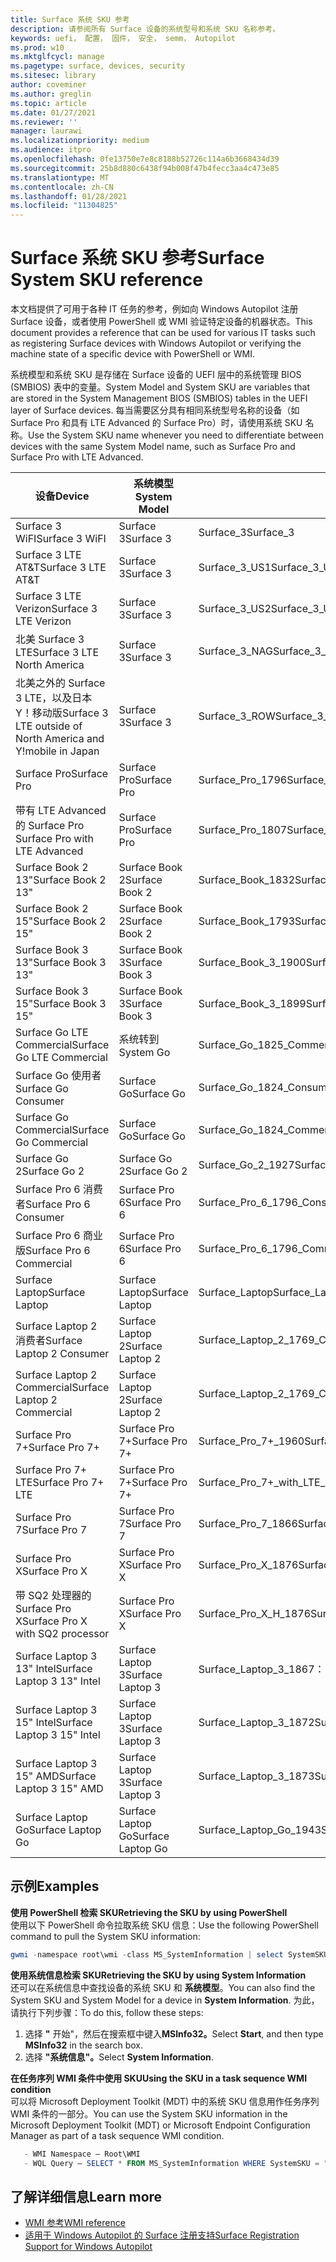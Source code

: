 ```yaml
---
title: Surface 系统 SKU 参考
description: 请参阅所有 Surface 设备的系统型号和系统 SKU 名称参考。
keywords: uefi， 配置， 固件， 安全， semm， Autopilot
ms.prod: w10
ms.mktglfcycl: manage
ms.pagetype: surface, devices, security
ms.sitesec: library
author: coveminer
ms.author: greglin
ms.topic: article
ms.date: 01/27/2021
ms.reviewer: ''
manager: laurawi
ms.localizationpriority: medium
ms.audience: itpro
ms.openlocfilehash: 0fe13750e7e8c8188b52726c114a6b3668434d39
ms.sourcegitcommit: 25b8d880c6438f94b008f47b4fecc3aa4c473e85
ms.translationtype: MT
ms.contentlocale: zh-CN
ms.lasthandoff: 01/28/2021
ms.locfileid: "11304825"
---
```

# <span data-ttu-id="d6428-104">Surface 系统 SKU 参考</span><span class="sxs-lookup"><span data-stu-id="d6428-104">Surface System SKU reference</span></span>

<span data-ttu-id="d6428-105">本文档提供了可用于各种 IT 任务的参考，例如向 Windows Autopilot 注册 Surface 设备，或者使用 PowerShell 或 WMI 验证特定设备的机器状态。</span><span class="sxs-lookup"><span data-stu-id="d6428-105">This document provides a reference that can be used for various IT tasks such as registering Surface devices with Windows Autopilot or verifying the machine state of a specific device with PowerShell or WMI.</span></span>

<span data-ttu-id="d6428-106">系统模型和系统 SKU 是存储在 Surface 设备的 UEFI 层中的系统管理 BIOS (SMBIOS) 表中的变量。</span><span class="sxs-lookup"><span data-stu-id="d6428-106">System Model and System SKU are variables that are stored in the System Management BIOS (SMBIOS) tables in the UEFI layer of Surface devices.</span></span> <span data-ttu-id="d6428-107">每当需要区分具有相同系统型号名称的设备（如 Surface Pro 和具有 LTE Advanced 的 Surface Pro）时，请使用系统 SKU 名称。</span><span class="sxs-lookup"><span data-stu-id="d6428-107">Use the System SKU name whenever you need to differentiate between devices with the same System Model name, such as Surface Pro and Surface Pro with LTE Advanced.</span></span>

| <span data-ttu-id="d6428-108">设备</span><span class="sxs-lookup"><span data-stu-id="d6428-108">Device</span></span>   | <span data-ttu-id="d6428-109">系统模型</span><span class="sxs-lookup"><span data-stu-id="d6428-109">System Model</span></span> | <span data-ttu-id="d6428-110">系统 SKU</span><span class="sxs-lookup"><span data-stu-id="d6428-110">System SKU</span></span>       |
| ---------- | ----------- | -------------- |
| <span data-ttu-id="d6428-111">Surface 3 WiFI</span><span class="sxs-lookup"><span data-stu-id="d6428-111">Surface 3 WiFI</span></span>                                               | <span data-ttu-id="d6428-112">Surface 3</span><span class="sxs-lookup"><span data-stu-id="d6428-112">Surface 3</span></span>        | <span data-ttu-id="d6428-113">Surface_3</span><span class="sxs-lookup"><span data-stu-id="d6428-113">Surface_3</span></span>                        |
| <span data-ttu-id="d6428-114">Surface 3 LTE AT&T</span><span class="sxs-lookup"><span data-stu-id="d6428-114">Surface 3 LTE AT&T</span></span>                                           | <span data-ttu-id="d6428-115">Surface 3</span><span class="sxs-lookup"><span data-stu-id="d6428-115">Surface 3</span></span>        | <span data-ttu-id="d6428-116">Surface_3_US1</span><span class="sxs-lookup"><span data-stu-id="d6428-116">Surface_3_US1</span></span>                    |
| <span data-ttu-id="d6428-117">Surface 3 LTE Verizon</span><span class="sxs-lookup"><span data-stu-id="d6428-117">Surface 3 LTE Verizon</span></span>                                        | <span data-ttu-id="d6428-118">Surface 3</span><span class="sxs-lookup"><span data-stu-id="d6428-118">Surface 3</span></span>        | <span data-ttu-id="d6428-119">Surface_3_US2</span><span class="sxs-lookup"><span data-stu-id="d6428-119">Surface_3_US2</span></span>                    |
| <span data-ttu-id="d6428-120">北美 Surface 3 LTE</span><span class="sxs-lookup"><span data-stu-id="d6428-120">Surface 3 LTE North America</span></span>                                  | <span data-ttu-id="d6428-121">Surface 3</span><span class="sxs-lookup"><span data-stu-id="d6428-121">Surface 3</span></span>        | <span data-ttu-id="d6428-122">Surface_3_NAG</span><span class="sxs-lookup"><span data-stu-id="d6428-122">Surface_3_NAG</span></span>                    |
| <span data-ttu-id="d6428-123">北美之外的 Surface 3 LTE，以及日本 Y！移动版</span><span class="sxs-lookup"><span data-stu-id="d6428-123">Surface 3 LTE outside of North America and Y!mobile in Japan</span></span> | <span data-ttu-id="d6428-124">Surface 3</span><span class="sxs-lookup"><span data-stu-id="d6428-124">Surface 3</span></span>        | <span data-ttu-id="d6428-125">Surface_3_ROW</span><span class="sxs-lookup"><span data-stu-id="d6428-125">Surface_3_ROW</span></span>                    |
| <span data-ttu-id="d6428-126">Surface Pro</span><span class="sxs-lookup"><span data-stu-id="d6428-126">Surface Pro</span></span>                                                  | <span data-ttu-id="d6428-127">Surface Pro</span><span class="sxs-lookup"><span data-stu-id="d6428-127">Surface Pro</span></span>      | <span data-ttu-id="d6428-128">Surface_Pro_1796</span><span class="sxs-lookup"><span data-stu-id="d6428-128">Surface_Pro_1796</span></span>                 |
| <span data-ttu-id="d6428-129">带有 LTE Advanced 的 Surface Pro </span><span class="sxs-lookup"><span data-stu-id="d6428-129">Surface Pro with LTE Advanced</span></span>                                | <span data-ttu-id="d6428-130">Surface Pro</span><span class="sxs-lookup"><span data-stu-id="d6428-130">Surface Pro</span></span>      | <span data-ttu-id="d6428-131">Surface_Pro_1807</span><span class="sxs-lookup"><span data-stu-id="d6428-131">Surface_Pro_1807</span></span>                 |
| <span data-ttu-id="d6428-132">Surface Book 2 13"</span><span class="sxs-lookup"><span data-stu-id="d6428-132">Surface Book 2 13"</span></span>                                        | <span data-ttu-id="d6428-133">Surface Book 2</span><span class="sxs-lookup"><span data-stu-id="d6428-133">Surface Book 2</span></span>   | <span data-ttu-id="d6428-134">Surface_Book_1832</span><span class="sxs-lookup"><span data-stu-id="d6428-134">Surface_Book_1832</span></span>                |
| <span data-ttu-id="d6428-135">Surface Book 2 15"</span><span class="sxs-lookup"><span data-stu-id="d6428-135">Surface Book 2 15"</span></span>                                        | <span data-ttu-id="d6428-136">Surface Book 2</span><span class="sxs-lookup"><span data-stu-id="d6428-136">Surface Book 2</span></span>   | <span data-ttu-id="d6428-137">Surface_Book_1793</span><span class="sxs-lookup"><span data-stu-id="d6428-137">Surface_Book_1793</span></span>                |
| <span data-ttu-id="d6428-138">Surface Book 3 13"</span><span class="sxs-lookup"><span data-stu-id="d6428-138">Surface Book 3 13"</span></span>                                        | <span data-ttu-id="d6428-139">Surface Book 3</span><span class="sxs-lookup"><span data-stu-id="d6428-139">Surface Book 3</span></span>   | <span data-ttu-id="d6428-140">Surface_Book_3_1900</span><span class="sxs-lookup"><span data-stu-id="d6428-140">Surface_Book_3_1900</span></span>                |
| <span data-ttu-id="d6428-141">Surface Book 3 15"</span><span class="sxs-lookup"><span data-stu-id="d6428-141">Surface Book 3 15"</span></span>                                        | <span data-ttu-id="d6428-142">Surface Book 3</span><span class="sxs-lookup"><span data-stu-id="d6428-142">Surface Book 3</span></span>   | <span data-ttu-id="d6428-143">Surface_Book_3_1899</span><span class="sxs-lookup"><span data-stu-id="d6428-143">Surface_Book_3_1899</span></span>
| <span data-ttu-id="d6428-144">Surface Go LTE Commercial</span><span class="sxs-lookup"><span data-stu-id="d6428-144">Surface Go LTE Commercial</span></span> | <span data-ttu-id="d6428-145">系统转到</span><span class="sxs-lookup"><span data-stu-id="d6428-145">System Go</span></span> | <span data-ttu-id="d6428-146">Surface_Go_1825_Commercial</span><span class="sxs-lookup"><span data-stu-id="d6428-146">Surface_Go_1825_Commercial</span></span> |
| <span data-ttu-id="d6428-147">Surface Go 使用者</span><span class="sxs-lookup"><span data-stu-id="d6428-147">Surface Go Consumer</span></span>                                          | <span data-ttu-id="d6428-148">Surface Go</span><span class="sxs-lookup"><span data-stu-id="d6428-148">Surface Go</span></span>       | <span data-ttu-id="d6428-149">Surface_Go_1824_Consumer</span><span class="sxs-lookup"><span data-stu-id="d6428-149">Surface_Go_1824_Consumer</span></span>         |
| <span data-ttu-id="d6428-150">Surface Go Commercial</span><span class="sxs-lookup"><span data-stu-id="d6428-150">Surface Go Commercial</span></span>                                        | <span data-ttu-id="d6428-151">Surface Go</span><span class="sxs-lookup"><span data-stu-id="d6428-151">Surface Go</span></span>       | <span data-ttu-id="d6428-152">Surface_Go_1824_Commercial</span><span class="sxs-lookup"><span data-stu-id="d6428-152">Surface_Go_1824_Commercial</span></span>       |
| <span data-ttu-id="d6428-153">Surface Go 2</span><span class="sxs-lookup"><span data-stu-id="d6428-153">Surface Go 2</span></span>                                                 | <span data-ttu-id="d6428-154">Surface Go 2</span><span class="sxs-lookup"><span data-stu-id="d6428-154">Surface Go 2</span></span>     | <span data-ttu-id="d6428-155">Surface_Go_2_1927</span><span class="sxs-lookup"><span data-stu-id="d6428-155">Surface_Go_2_1927</span></span>                |
| <span data-ttu-id="d6428-156">Surface Pro 6 消费者</span><span class="sxs-lookup"><span data-stu-id="d6428-156">Surface Pro 6 Consumer</span></span>                                       | <span data-ttu-id="d6428-157">Surface Pro 6</span><span class="sxs-lookup"><span data-stu-id="d6428-157">Surface Pro 6</span></span>    | <span data-ttu-id="d6428-158">Surface_Pro_6_1796_Consumer</span><span class="sxs-lookup"><span data-stu-id="d6428-158">Surface_Pro_6_1796_Consumer</span></span>      |
| <span data-ttu-id="d6428-159">Surface Pro 6 商业版</span><span class="sxs-lookup"><span data-stu-id="d6428-159">Surface Pro 6 Commercial</span></span>                                     | <span data-ttu-id="d6428-160">Surface Pro 6</span><span class="sxs-lookup"><span data-stu-id="d6428-160">Surface Pro 6</span></span>    | <span data-ttu-id="d6428-161">Surface_Pro_6_1796_Commercial</span><span class="sxs-lookup"><span data-stu-id="d6428-161">Surface_Pro_6_1796_Commercial</span></span>    |
| <span data-ttu-id="d6428-162">Surface Laptop</span><span class="sxs-lookup"><span data-stu-id="d6428-162">Surface Laptop</span></span>                                               | <span data-ttu-id="d6428-163">Surface Laptop</span><span class="sxs-lookup"><span data-stu-id="d6428-163">Surface Laptop</span></span>   | <span data-ttu-id="d6428-164">Surface_Laptop</span><span class="sxs-lookup"><span data-stu-id="d6428-164">Surface_Laptop</span></span>                   |
| <span data-ttu-id="d6428-165">Surface Laptop 2 消费者</span><span class="sxs-lookup"><span data-stu-id="d6428-165">Surface Laptop 2 Consumer</span></span>                                    | <span data-ttu-id="d6428-166">Surface Laptop 2</span><span class="sxs-lookup"><span data-stu-id="d6428-166">Surface Laptop 2</span></span> | <span data-ttu-id="d6428-167">Surface_Laptop_2_1769_Consumer</span><span class="sxs-lookup"><span data-stu-id="d6428-167">Surface_Laptop_2_1769_Consumer</span></span>   |
| <span data-ttu-id="d6428-168">Surface Laptop 2 Commercial</span><span class="sxs-lookup"><span data-stu-id="d6428-168">Surface Laptop 2 Commercial</span></span>                                  | <span data-ttu-id="d6428-169">Surface Laptop 2</span><span class="sxs-lookup"><span data-stu-id="d6428-169">Surface Laptop 2</span></span> | <span data-ttu-id="d6428-170">Surface_Laptop_2_1769_Commercial</span><span class="sxs-lookup"><span data-stu-id="d6428-170">Surface_Laptop_2_1769_Commercial</span></span> |
| <span data-ttu-id="d6428-171">Surface Pro 7+</span><span class="sxs-lookup"><span data-stu-id="d6428-171">Surface Pro 7+</span></span>                                               | <span data-ttu-id="d6428-172">Surface Pro 7+</span><span class="sxs-lookup"><span data-stu-id="d6428-172">Surface Pro 7+</span></span> | <span data-ttu-id="d6428-173">Surface_Pro_7+_1960</span><span class="sxs-lookup"><span data-stu-id="d6428-173">Surface_Pro_7+_1960</span></span>|
| <span data-ttu-id="d6428-174">Surface Pro 7+ LTE</span><span class="sxs-lookup"><span data-stu-id="d6428-174">Surface Pro 7+ LTE</span></span>                                           | <span data-ttu-id="d6428-175">Surface Pro 7+</span><span class="sxs-lookup"><span data-stu-id="d6428-175">Surface Pro 7+</span></span> | <span data-ttu-id="d6428-176">Surface_Pro_7+_with_LTE_Advanced_1961</span><span class="sxs-lookup"><span data-stu-id="d6428-176">Surface_Pro_7+_with_LTE_Advanced_1961</span></span>|
| <span data-ttu-id="d6428-177">Surface Pro 7</span><span class="sxs-lookup"><span data-stu-id="d6428-177">Surface Pro 7</span></span>                 | <span data-ttu-id="d6428-178">Surface Pro 7</span><span class="sxs-lookup"><span data-stu-id="d6428-178">Surface Pro 7</span></span>    | <span data-ttu-id="d6428-179">Surface_Pro_7_1866</span><span class="sxs-lookup"><span data-stu-id="d6428-179">Surface_Pro_7_1866</span></span>         |
| <span data-ttu-id="d6428-180">Surface Pro X</span><span class="sxs-lookup"><span data-stu-id="d6428-180">Surface Pro X</span></span>                 | <span data-ttu-id="d6428-181">Surface Pro X</span><span class="sxs-lookup"><span data-stu-id="d6428-181">Surface Pro X</span></span>    | <span data-ttu-id="d6428-182">Surface_Pro_X_1876</span><span class="sxs-lookup"><span data-stu-id="d6428-182">Surface_Pro_X_1876</span></span>         |
| <span data-ttu-id="d6428-183">带 SQ2 处理器的 Surface Pro X</span><span class="sxs-lookup"><span data-stu-id="d6428-183">Surface Pro X with SQ2 processor</span></span>                | <span data-ttu-id="d6428-184">Surface Pro X</span><span class="sxs-lookup"><span data-stu-id="d6428-184">Surface Pro X</span></span>    | <span data-ttu-id="d6428-185">Surface_Pro_X_H_1876</span><span class="sxs-lookup"><span data-stu-id="d6428-185">Surface_Pro_X_H_1876</span></span>        |
| <span data-ttu-id="d6428-186">Surface Laptop 3 13" Intel</span><span class="sxs-lookup"><span data-stu-id="d6428-186">Surface Laptop 3 13" Intel</span></span> | <span data-ttu-id="d6428-187">Surface Laptop 3</span><span class="sxs-lookup"><span data-stu-id="d6428-187">Surface Laptop 3</span></span> | <span data-ttu-id="d6428-188">Surface_Laptop_3_1867：1868</span><span class="sxs-lookup"><span data-stu-id="d6428-188">Surface_Laptop_3_1867:1868</span></span> |
| <span data-ttu-id="d6428-189">Surface Laptop 3 15" Intel</span><span class="sxs-lookup"><span data-stu-id="d6428-189">Surface Laptop 3 15" Intel</span></span> | <span data-ttu-id="d6428-190">Surface Laptop 3</span><span class="sxs-lookup"><span data-stu-id="d6428-190">Surface Laptop 3</span></span> | <span data-ttu-id="d6428-191">Surface_Laptop_3_1872</span><span class="sxs-lookup"><span data-stu-id="d6428-191">Surface_Laptop_3_1872</span></span>      |
| <span data-ttu-id="d6428-192">Surface Laptop 3 15" AMD</span><span class="sxs-lookup"><span data-stu-id="d6428-192">Surface Laptop 3 15" AMD</span></span>   | <span data-ttu-id="d6428-193">Surface Laptop 3</span><span class="sxs-lookup"><span data-stu-id="d6428-193">Surface Laptop 3</span></span> | <span data-ttu-id="d6428-194">Surface_Laptop_3_1873</span><span class="sxs-lookup"><span data-stu-id="d6428-194">Surface_Laptop_3_1873</span></span>      | 
| <span data-ttu-id="d6428-195">Surface Laptop Go</span><span class="sxs-lookup"><span data-stu-id="d6428-195">Surface Laptop Go</span></span>  | <span data-ttu-id="d6428-196">Surface Laptop Go</span><span class="sxs-lookup"><span data-stu-id="d6428-196">Surface Laptop Go</span></span> | <span data-ttu-id="d6428-197">Surface_Laptop_Go_1943</span><span class="sxs-lookup"><span data-stu-id="d6428-197">Surface_Laptop_Go_1943</span></span>      | 

## <span data-ttu-id="d6428-198">示例</span><span class="sxs-lookup"><span data-stu-id="d6428-198">Examples</span></span> 

**<span data-ttu-id="d6428-199">使用 PowerShell 检索 SKU</span><span class="sxs-lookup"><span data-stu-id="d6428-199">Retrieving the SKU by using PowerShell</span></span>**  
<span data-ttu-id="d6428-200">使用以下 PowerShell 命令拉取系统 SKU 信息：</span><span class="sxs-lookup"><span data-stu-id="d6428-200">Use the following PowerShell command to pull the System SKU information:</span></span>

 ``` powershell  
gwmi -namespace root\wmi -class MS_SystemInformation | select SystemSKU 
```

**<span data-ttu-id="d6428-201">使用系统信息检索 SKU</span><span class="sxs-lookup"><span data-stu-id="d6428-201">Retrieving the SKU by using System Information</span></span>**  
<span data-ttu-id="d6428-202">还可以在系统信息中查找设备的系统 SKU 和 **系统模型**。</span><span class="sxs-lookup"><span data-stu-id="d6428-202">You can also find the System SKU and System Model for a device in **System Information**.</span></span> <span data-ttu-id="d6428-203">为此，请执行下列步骤：</span><span class="sxs-lookup"><span data-stu-id="d6428-203">To do this, follow these steps:</span></span>

1. <span data-ttu-id="d6428-204">选择 **"** 开始"，然后在搜索框中键入**MSInfo32。**</span><span class="sxs-lookup"><span data-stu-id="d6428-204">Select **Start**, and then type **MSInfo32** in the search box.</span></span>  
1. <span data-ttu-id="d6428-205">选择 **"系统信息"。**</span><span class="sxs-lookup"><span data-stu-id="d6428-205">Select **System Information**.</span></span>

**<span data-ttu-id="d6428-206">在任务序列 WMI 条件中使用 SKU</span><span class="sxs-lookup"><span data-stu-id="d6428-206">Using the SKU in a task sequence WMI condition</span></span>**  
<span data-ttu-id="d6428-207">可以将 Microsoft Deployment Toolkit (MDT) 中的系统 SKU 信息用作任务序列 WMI 条件的一部分。</span><span class="sxs-lookup"><span data-stu-id="d6428-207">You can use the System SKU information in the Microsoft Deployment Toolkit (MDT) or Microsoft Endpoint Configuration Manager as part of a task sequence WMI condition.</span></span>

 ``` powershell  
    - WMI Namespace – Root\WMI
    - WQL Query – SELECT * FROM MS_SystemInformation WHERE SystemSKU = "Surface_Pro_1796"
 ``` 

## <span data-ttu-id="d6428-208">了解详细信息</span><span class="sxs-lookup"><span data-stu-id="d6428-208">Learn more</span></span>

- [<span data-ttu-id="d6428-209">WMI 参考</span><span class="sxs-lookup"><span data-stu-id="d6428-209">WMI reference</span></span>](https://docs.microsoft.com/windows/win32/wmisdk/wmi-reference)
- [<span data-ttu-id="d6428-210">适用于 Windows Autopilot 的 Surface 注册支持</span><span class="sxs-lookup"><span data-stu-id="d6428-210">Surface Registration Support for Windows Autopilot</span></span>](surface-autopilot-registration-support.md)
